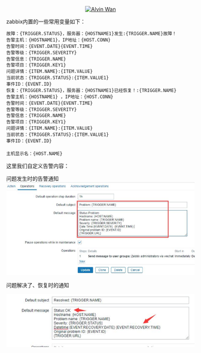 
<p align='center'> <a href='https://github.com/alvinwancn' target="_blank"> <img src='https://github.com/AlvinWanCN/life-record/raw/master/images/etlucency.png' alt='Alvin Wan' width=200></a></p>

zabbix内置的一些常用变量如下：


```txt
故障：{TRIGGER.STATUS}，服务器：{HOSTNAME1}发生:{TRIGGER.NAME}故障！
告警主机：{HOSTNAME1}，IP地址：{HOST.CONN}
告警时间：{EVENT.DATE}{EVENT.TIME}
告警等级：{TRIGGER.SEVERITY}
告警信息：{TRIGGER.NAME}
告警项目：{TRIGGER.KEY1}
问题详情：{ITEM.NAME}:{ITEM.VALUE}
当前状态：{TRIGGER.STATUS}:{ITEM.VALUE1}
事件ID：{EVENT.ID}
恢复：{TRIGGER.STATUS}，服务器：{HOSTNAME1}已经恢复！:{TRIGGER.NAME}
告警主机：{HOSTNAME1} ，IP地址：{HOST.CONN}
告警时间：{EVENT.DATE}{EVENT.TIME}
告警等级：{TRIGGER.SEVERITY}
告警信息：{TRIGGER.NAME}
告警项目：{TRIGGER.KEY1}
问题详情：{ITEM.NAME}:{ITEM.VALUE}
当前状态：{TRIGGER.STATUS}:{ITEM.VALUE1}
事件ID：{EVENT.ID}

主机显示名：{HOST.NAME}
```


这里我们自定义告警内容：

问题发生时的告警通知
<img src=../images/59.jpg>

问题解决了、恢复时的通知

<img src=../images/60.jpg>
